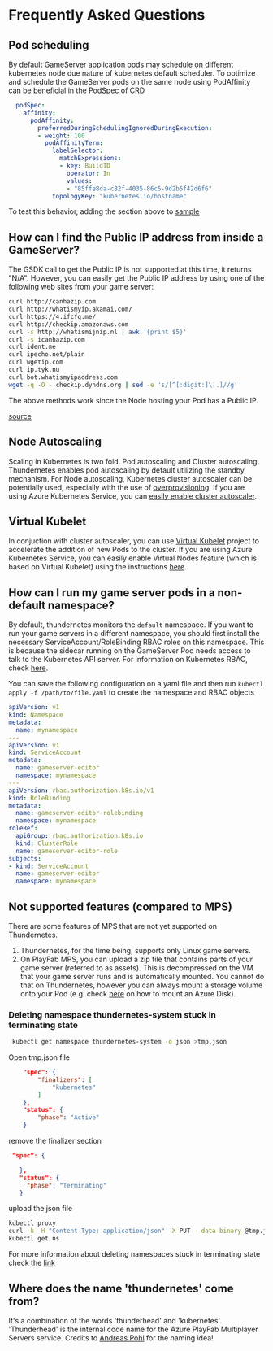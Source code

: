 # Frequently Asked Questions

## Pod scheduling

By default GameServer application pods may schedule on different kubernetes node due nature of kubernetes default scheduler. To optimize and schedule the GameServer pods on the same node using PodAffinity can be beneficial in the PodSpec of CRD
``` yaml
  podSpec:
    affinity:
      podAffinity:
        preferredDuringSchedulingIgnoredDuringExecution:
        - weight: 100
          podAffinityTerm:
            labelSelector:
              matchExpressions:
              - key: BuildID
                operator: In
                values:
                - "85ffe8da-c82f-4035-86c5-9d2b5f42d6f6"
            topologyKey: "kubernetes.io/hostname"
``` 
To test this behavior, adding the section above to [sample](../samples/dot)

## How can I find the Public IP address from inside a GameServer?

The GSDK call to get the Public IP is not supported at this time, it returns "N/A". However, you can easily get the Public IP address by using one of the following web sites from your game server:

```bash
curl http://canhazip.com
curl http://whatismyip.akamai.com/
curl https://4.ifcfg.me/
curl http://checkip.amazonaws.com
curl -s http://whatismijnip.nl | awk '{print $5}'
curl -s icanhazip.com
curl ident.me
curl ipecho.net/plain
curl wgetip.com
curl ip.tyk.nu
curl bot.whatismyipaddress.com
wget -q -O - checkip.dyndns.org | sed -e 's/[^[:digit:]\|.]//g'
```

The above methods work since the Node hosting your Pod has a Public IP.

[source](https://serversuit.com/community/technical-tips/view/finding-your-external-ip-address.html)

## Node Autoscaling

Scaling in Kubernetes is two fold. Pod autoscaling and Cluster autoscaling. Thundernetes enables pod autoscaling by default utilizing the standby mechanism. For Node autoscaling, Kubernetes cluster autoscaler can be potentially used, especially with the use of [overprovisioning](https://github.com/kubernetes/autoscaler/blob/master/cluster-autoscaler/FAQ.md#how-can-i-configure-overprovisioning-with-cluster-autoscaler). If you are using Azure Kubernetes Service, you can [easily enable cluster autoscaler](https://docs.microsoft.com/en-us/azure/aks/cluster-autoscaler).

## Virtual Kubelet

In conjuction with cluster autoscaler, you can use [Virtual Kubelet](https://github.com/virtual-kubelet/virtual-kubelet) project to accelerate the addition of new Pods to the cluster. If you are using Azure Kubernetes Service, you can easily enable Virtual Nodes feature (which is based on Virtual Kubelet) using the instructions [here](https://docs.microsoft.com/en-us/azure/aks/virtual-nodes).

## How can I run my game server pods in a non-default namespace?

By default, thundernetes monitors the `default` namespace. If you want to run your game servers in a different namespace, you should first install the necessary ServiceAccount/RoleBinding RBAC roles on this namespace. This is because the sidecar running on the GameServer Pod needs access to talk to the Kubernetes API server. For information on Kubernetes RBAC, check [here](https://kubernetes.io/docs/reference/access-authn-authz/rbac/).

You can save the following configuration on a yaml file and then run `kubectl apply -f /path/to/file.yaml` to create the namespace and RBAC objects

```yaml
apiVersion: v1
kind: Namespace
metadata:
  name: mynamespace
---
apiVersion: v1
kind: ServiceAccount
metadata:
  name: gameserver-editor
  namespace: mynamespace
---
apiVersion: rbac.authorization.k8s.io/v1
kind: RoleBinding
metadata:
  name: gameserver-editor-rolebinding
  namespace: mynamespace
roleRef:
  apiGroup: rbac.authorization.k8s.io
  kind: ClusterRole
  name: gameserver-editor-role
subjects:
- kind: ServiceAccount
  name: gameserver-editor
  namespace: mynamespace  
```

## Not supported features (compared to MPS)

There are some features of MPS that are not yet supported on Thundernetes.

1. Thundernetes, for the time being, supports only Linux game servers.
1. On PlayFab MPS, you can upload a zip file that contains parts of your game server (referred to as assets). This is decompressed on the VM that your game server runs and is automatically mounted. You cannot do that on Thundernetes, however you can always mount a storage volume onto your Pod (e.g. check [here](https://kubernetes.io/docs/concepts/storage/volumes/#azuredisk) on how to mount an Azure Disk).

### Deleting namespace thundernetes-system stuck in terminating state
```bash
 kubectl get namespace thundernetes-system -o json >tmp.json
```
Open tmp.json file
```json
    "spec": {
        "finalizers": [
            "kubernetes"
        ]
    },
    "status": {
        "phase": "Active"
    }
```
remove the finalizer section
```json
 "spec": {

   },
   "status": {
     "phase": "Terminating"
   }
```
upload the json file
```bash
kubectl proxy
curl -k -H "Content-Type: application/json" -X PUT --data-binary @tmp.json http://127.0.0.1:8001/api/v1/namespaces/thundernetes-system/finalize
kubectl get ns
```
For more information about deleting namespaces stuck in terminating state check the [link](https://www.ibm.com/docs/en/cloud-private/3.2.0?topic=console-namespace-is-stuck-in-terminating-state)

## Where does the name 'thundernetes' come from?

It's a combination of the words 'thunderhead' and 'kubernetes'. 'Thunderhead' is the internal code name for the Azure PlayFab Multiplayer Servers service. Credits to [Andreas Pohl](https://github.com/Annonator) for the naming idea!